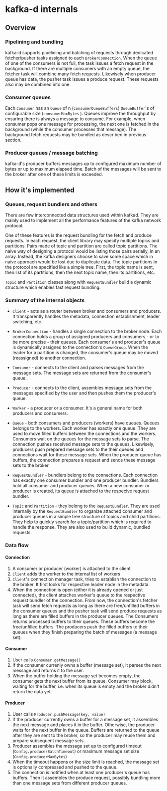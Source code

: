 # kafka-d internals

## Overview

### Pipelining and bundling

kafka-d supports pipelining and batching of requests through dedicated fetcher/pusher tasks assigned to each ```BrokerConnection```. 
When the queue of one of the consumers is not full, the task issues a fetch request in the background.
If there are multiple consumers with an empty queue, the fetcher task will combine many fetch requests.
Likewisely when producer queue has data, the pusher task issues a produce request. These requests also may be combined into one.

### Consumer queues

Each ```Consumer``` has an ```Queue``` of n (```consumerQueueBuffers```) ```QueueBuffer```'s of configurable size (```consumerMaxBytes``` ). 
Queues improve the throughput by ensuring there is always a message to consume. 
For example, when consumer pops one message for processing, the next one is fetched in the background (while the consumer processes that message). 
The background fetch requests may be bundled as described in previous section.

### Producer queues / message batching

kafka-d's producer buffers messages up to configured maximum number of bytes or up to maximum elapsed time. 
Batch of the messages will be sent to the broker after one of these limits is exceeded.

## How it's implemented

### Queues, request bundlers and others

There are few interconnected data structures used within kafkad. 
They are mainly used to implement all the performance features of the kafka network protocol.

One of these features is the request bundling for the fetch and produce requests. 
In each request, the client library may specify multiple topics and partitions. 
Pairs made of topic and partition are called topic partitions. 
The naive way of designing a protocol would be listing those pairs serially, in an array. 
Instead, the kafka designers choose to save some space which in naive approach would be lost due to duplicate data. 
The topic partitions in the protocol are specified like a simple tree. 
First, the topic name is sent, then list of its partitions, then the next topic name, then its partitions, etc.

```Topic``` and ```Partition``` classes along with ```RequestBundler``` build a dynamic structure which enables fast request bundling.

### Summary of the internal objects

* ```Client``` - acts as a router between broker and consumers and producers. 
It transparently handles the metadata, connection establishment, leader switching, etc.

* ```BrokerConnection``` - handles a single connection to the broker node. 
Each connection holds a group of assigned producers and consumers - or to be more precise - their queues. 
Each consumer's and producer's queue is dynamically assigned to the connection's ```QueueGroup```. 
When the leader for a partition is changed, the consumer's queue may be moved (reassigned) to another connection.

* ```Consumer``` - connects to the client and parses messages from the message sets. 
The message sets are returned from the consumer's queue.

* ```Producer``` - connects to the client, assembles message sets from the messages specified by the user and then pushes them the producer's queue.

* ```Worker``` - a producer or a consumer. It's a general name for both producers and consumers.

* ```Queue``` - both consumers and producers (workers) have queues. Queues belongs to the workers. 
Each worker has exactly one queue. They are used to move filled buffers between the connections and the workers. 
Consumers wait on the queues for the message sets to parse. 
The connection pushes received message sets to the queues. 
Likewisely, producers push prepared message sets to the their queues and connections wait for these message sets. 
When the producer queue has buffers, the connection prepares a request and sends these message sets to the broker.

* ```RequestBundler``` - bundlers belong to the connections. Each connection has exactly one consumer bundler and one producer bundler. Bundlers hold all consumer and producer queues. When a new consumer or producer is created, its queue is attached to the respecive request bundler.

* ```Topic``` and ```Partition``` - they belong to the ```RequestBundler```. 
They are used internally by the ```RequestBundler``` to organize attached consumer and producer queues in a simple tree structure of topics and child partitions. 
They help to quickly search for a topic/partition which is required to handle the response. 
They are also used to build dynamic, bundled requests.

### Data flow

#### Connection
1. A consumer or producer (worker) is attached to the client
2. ```Client``` adds the worker to the internal list of workers
3. ```Client```'s connection manager task, tries to establish the connection to the broker. 
It first looks for respective leader node in the metadata.
4. When the connection is open (either it is already opened or just connected), 
the client attaches worker's queue to the respective request bundler of the connection. 
From now, the connection's fetcher task will send fetch requests as long as there are free/unfilled buffers in the consumer queues and the pusher task will send produce requests as long as there are filled buffers in the producer queues. 
The Consumers returns processed buffers to their queues. These buffers become the free/unfilled buffers. 
The producers push the filled buffers to their queues when they finish preparing the batch of messages (a message set).

#### Consumer
1. User calls ```Consumer.getMessage()```
2. If the consumer currenly owns a buffer (message set), it parses the next message and returns it to the user.
3. When the buffer holding the message set becomes empty, the consumer gets the next buffer from its queue. 
Consumer may block, waiting for the buffer, i.e. when its queue is empty and the broker didn't return the data yet.

#### Producer
1. User calls ```Producer.pushMessage(key, value)```
2. If the producer currently owns a buffer for a message set, it assembles the next message and places it in the buffer. 
Otherwise, the producer waits for the next buffer in the queue. 
Buffers are returned to the queue after they are sent to the broker, so the producer may reuse them and prepare subsequent message sets.
3. Producer assembles the message set up to configured timeout (```Config.producerBatchTimeout```) or maximum message set size (```Config.producerMaxBytes```)
4. When the timeout happens or the size limit is reached, the message set is optionally compressed and pushed to the queue.
5. The connection is notified when at least one producer's queue has buffers. 
Then it assembles the produce request, possibly bundling more than one message sets from different producer queues.